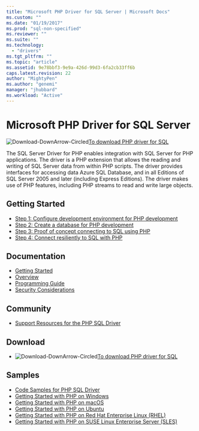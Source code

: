 ```yaml
---
title: "Microsoft PHP Driver for SQL Server | Microsoft Docs"
ms.custom: ""
ms.date: "01/19/2017"
ms.prod: "sql-non-specified"
ms.reviewer: ""
ms.suite: ""
ms.technology: 
  - "drivers"
ms.tgt_pltfrm: ""
ms.topic: "article"
ms.assetid: 9e78bbf3-9e9a-426d-99d3-6fa2cb33ff6b
caps.latest.revision: 22
author: "MightyPen"
ms.author: "genemi"
manager: "jhubbard"
ms.workload: "Active"
---
```

# Microsoft PHP Driver for SQL Server

![Download-DownArrow-Circled](../../ssdt/media/download.png)[To download PHP driver for SQL](../sql-connection-libraries.md#anchor-20-drivers-relational-access)

The SQL Server Driver for PHP enables integration with SQL Server for PHP applications. The driver is a PHP extension that allows the reading and writing of SQL Server data from within PHP scripts. The driver provides interfaces for accessing data Azure SQL Database, and in all Editions of SQL Server 2005 and later (including Express Editions). The driver makes use of PHP features, including PHP streams to read and write large objects.  
  
## Getting Started  
* [Step 1: Configure development environment for PHP development](step-1-configure-development-environment-for-php-development.md)  
* [Step 2: Create a database for PHP development](step-2-create-a-sql-database-for-php-development.md)  
* [Step 3: Proof of concept connecting to SQL using PHP](step-3-proof-of-concept-connecting-to-sql-using-php.md)  
* [Step 4: Connect resiliently to SQL with PHP](step-4-connect-resiliently-to-sql-with-php.md)  
  
## Documentation  
* [Getting Started](getting-started-with-the-php-sql-driver.md)
* [Overview](overview-of-the-php-sql-driver.md)
* [Programming Guide](programming-guide-for-php-sql-driver.md) 
* [Security Considerations](security-considerations-for-php-sql-driver.md)
  
## Community  
* [Support Resources for the PHP SQL Driver](support-resources-for-the-php-sql-driver.md)
  
## Download  
* ![Download-DownArrow-Circled](../../ssdt/media/download.png)[To download PHP driver for SQL](../sql-connection-libraries.md#anchor-20-drivers-relational-access)
  
## Samples  
* [Code Samples for PHP SQL Driver](code-samples-for-php-sql-driver.md)
* [Getting Started with PHP on Windows](https://www.microsoft.com/sql-server/developer-get-started/php/windows/)
* [Getting Started with PHP on macOS](https://www.microsoft.com/sql-server/developer-get-started/php/mac/)
* [Getting Started with PHP on Ubuntu](https://www.microsoft.com/sql-server/developer-get-started/php/ubuntu/)
* [Getting Started with PHP on Red Hat Enterprise Linux (RHEL)](https://www.microsoft.com/sql-server/developer-get-started/php/rhel/)
* [Getting Started with PHP on SUSE Linux Enterprise Server (SLES)](https://www.microsoft.com/sql-server/developer-get-started/php/sles/)

